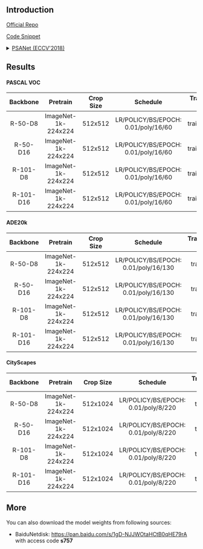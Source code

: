 ## Introduction

<a href="https://github.com/hszhao/PSANet">Official Repo</a>

<a href="https://github.com/SegmentationBLWX/sssegmentation/blob/main/ssseg/modules/models/segmentors/psanet/psanet.py">Code Snippet</a>

<details>
<summary align="left"><a href="https://openaccess.thecvf.com/content_ECCV_2018/papers/Hengshuang_Zhao_PSANet_Point-wise_Spatial_ECCV_2018_paper.pdf">PSANet (ECCV'2018)</a></summary>

```latex
@inproceedings{zhao2018psanet,
    title={Psanet: Point-wise spatial attention network for scene parsing},
    author={Zhao, Hengshuang and Zhang, Yi and Liu, Shu and Shi, Jianping and Change Loy, Chen and Lin, Dahua and Jia, Jiaya},
    booktitle={Proceedings of the European Conference on Computer Vision (ECCV)},
    pages={267--283},
    year={2018}
}
```

</details>


## Results

#### PASCAL VOC

| Backbone  | Pretrain               | Crop Size  | Schedule                             | Train/Eval Set  | mIoU   | Download                                                                                                                                                                                                                                                                                                                                                                           |
| :-:       | :-:                    | :-:        | :-:                                  | :-:             | :-:    | :-:                                                                                                                                                                                                                                                                                                                                                                                |
| R-50-D8   | ImageNet-1k-224x224    | 512x512    | LR/POLICY/BS/EPOCH: 0.01/poly/16/60  | trainaug/val    | 77.06% | [cfg](https://raw.githubusercontent.com/SegmentationBLWX/sssegmentation/main/ssseg/configs/psanet/psanet_resnet50os8_voc.py) &#124; [model](https://github.com/SegmentationBLWX/modelstore/releases/download/ssseg_psanet/psanet_resnet50os8_voc.pth) &#124; [log](https://github.com/SegmentationBLWX/modelstore/releases/download/ssseg_psanet/psanet_resnet50os8_voc.log)       |
| R-50-D16  | ImageNet-1k-224x224    | 512x512    | LR/POLICY/BS/EPOCH: 0.01/poly/16/60  | trainaug/val    | 76.92% | [cfg](https://raw.githubusercontent.com/SegmentationBLWX/sssegmentation/main/ssseg/configs/psanet/psanet_resnet50os16_voc.py) &#124; [model](https://github.com/SegmentationBLWX/modelstore/releases/download/ssseg_psanet/psanet_resnet50os16_voc.pth) &#124; [log](https://github.com/SegmentationBLWX/modelstore/releases/download/ssseg_psanet/psanet_resnet50os16_voc.log)    |
| R-101-D8  | ImageNet-1k-224x224    | 512x512    | LR/POLICY/BS/EPOCH: 0.01/poly/16/60  | trainaug/val    | 78.97% | [cfg](https://raw.githubusercontent.com/SegmentationBLWX/sssegmentation/main/ssseg/configs/psanet/psanet_resnet101os8_voc.py) &#124; [model](https://github.com/SegmentationBLWX/modelstore/releases/download/ssseg_psanet/psanet_resnet101os8_voc.pth) &#124; [log](https://github.com/SegmentationBLWX/modelstore/releases/download/ssseg_psanet/psanet_resnet101os8_voc.log)    |
| R-101-D16 | ImageNet-1k-224x224    | 512x512    | LR/POLICY/BS/EPOCH: 0.01/poly/16/60  | trainaug/val    | 77.90% | [cfg](https://raw.githubusercontent.com/SegmentationBLWX/sssegmentation/main/ssseg/configs/psanet/psanet_resnet101os16_voc.py) &#124; [model](https://github.com/SegmentationBLWX/modelstore/releases/download/ssseg_psanet/psanet_resnet101os16_voc.pth) &#124; [log](https://github.com/SegmentationBLWX/modelstore/releases/download/ssseg_psanet/psanet_resnet101os16_voc.log) |

#### ADE20k

| Backbone  | Pretrain               | Crop Size  | Schedule                             | Train/Eval Set  | mIoU   | Download                                                                                                                                                                                                                                                                                                                                                                                    |
| :-:       | :-:                    | :-:        | :-:                                  | :-:             | :-:    | :-:                                                                                                                                                                                                                                                                                                                                                                                         |
| R-50-D8   | ImageNet-1k-224x224    | 512x512    | LR/POLICY/BS/EPOCH: 0.01/poly/16/130 | train/val       | 41.99% | [cfg](https://raw.githubusercontent.com/SegmentationBLWX/sssegmentation/main/ssseg/configs/psanet/psanet_resnet50os8_ade20k.py) &#124; [model](https://github.com/SegmentationBLWX/modelstore/releases/download/ssseg_psanet/psanet_resnet50os8_ade20k.pth) &#124; [log](https://github.com/SegmentationBLWX/modelstore/releases/download/ssseg_psanet/psanet_resnet50os8_ade20k.log)       |
| R-50-D16  | ImageNet-1k-224x224    | 512x512    | LR/POLICY/BS/EPOCH: 0.01/poly/16/130 | train/val       | 40.26% | [cfg](https://raw.githubusercontent.com/SegmentationBLWX/sssegmentation/main/ssseg/configs/psanet/psanet_resnet50os16_ade20k.py) &#124; [model](https://github.com/SegmentationBLWX/modelstore/releases/download/ssseg_psanet/psanet_resnet50os16_ade20k.pth) &#124; [log](https://github.com/SegmentationBLWX/modelstore/releases/download/ssseg_psanet/psanet_resnet50os16_ade20k.log)    |
| R-101-D8  | ImageNet-1k-224x224    | 512x512    | LR/POLICY/BS/EPOCH: 0.01/poly/16/130 | train/val       | 43.85% | [cfg](https://raw.githubusercontent.com/SegmentationBLWX/sssegmentation/main/ssseg/configs/psanet/psanet_resnet101os8_ade20k.py) &#124; [model](https://github.com/SegmentationBLWX/modelstore/releases/download/ssseg_psanet/psanet_resnet101os8_ade20k.pth) &#124; [log](https://github.com/SegmentationBLWX/modelstore/releases/download/ssseg_psanet/psanet_resnet101os8_ade20k.log)    |
| R-101-D16 | ImageNet-1k-224x224    | 512x512    | LR/POLICY/BS/EPOCH: 0.01/poly/16/130 | train/val       | 42.05% | [cfg](https://raw.githubusercontent.com/SegmentationBLWX/sssegmentation/main/ssseg/configs/psanet/psanet_resnet101os16_ade20k.py) &#124; [model](https://github.com/SegmentationBLWX/modelstore/releases/download/ssseg_psanet/psanet_resnet101os16_ade20k.pth) &#124; [log](https://github.com/SegmentationBLWX/modelstore/releases/download/ssseg_psanet/psanet_resnet101os16_ade20k.log) |

#### CityScapes

| Backbone  | Pretrain               | Crop Size  | Schedule                             | Train/Eval Set  | mIoU   | Download                                                                                                                                                                                                                                                                                                                                                                                                |
| :-:       | :-:                    | :-:        | :-:                                  | :-:             | :-:    | :-:                                                                                                                                                                                                                                                                                                                                                                                                     |
| R-50-D8   | ImageNet-1k-224x224    | 512x1024   | LR/POLICY/BS/EPOCH: 0.01/poly/8/220  | train/val       | 78.88% | [cfg](https://raw.githubusercontent.com/SegmentationBLWX/sssegmentation/main/ssseg/configs/psanet/psanet_resnet50os8_cityscapes.py) &#124; [model](https://github.com/SegmentationBLWX/modelstore/releases/download/ssseg_psanet/psanet_resnet50os8_cityscapes.pth) &#124; [log](https://github.com/SegmentationBLWX/modelstore/releases/download/ssseg_psanet/psanet_resnet50os8_cityscapes.log)       |
| R-50-D16  | ImageNet-1k-224x224    | 512x1024   | LR/POLICY/BS/EPOCH: 0.01/poly/8/220  | train/val       | 76.66% | [cfg](https://raw.githubusercontent.com/SegmentationBLWX/sssegmentation/main/ssseg/configs/psanet/psanet_resnet50os16_cityscapes.py) &#124; [model](https://github.com/SegmentationBLWX/modelstore/releases/download/ssseg_psanet/psanet_resnet50os16_cityscapes.pth) &#124; [log](https://github.com/SegmentationBLWX/modelstore/releases/download/ssseg_psanet/psanet_resnet50os16_cityscapes.log)    |
| R-101-D8  | ImageNet-1k-224x224    | 512x1024   | LR/POLICY/BS/EPOCH: 0.01/poly/8/220  | train/val       | 79.65% | [cfg](https://raw.githubusercontent.com/SegmentationBLWX/sssegmentation/main/ssseg/configs/psanet/psanet_resnet101os8_cityscapes.py) &#124; [model](https://github.com/SegmentationBLWX/modelstore/releases/download/ssseg_psanet/psanet_resnet101os8_cityscapes.pth) &#124; [log](https://github.com/SegmentationBLWX/modelstore/releases/download/ssseg_psanet/psanet_resnet101os8_cityscapes.log)    |
| R-101-D16 | ImageNet-1k-224x224    | 512x1024   | LR/POLICY/BS/EPOCH: 0.01/poly/8/220  | train/val       | 77.04% | [cfg](https://raw.githubusercontent.com/SegmentationBLWX/sssegmentation/main/ssseg/configs/psanet/psanet_resnet101os16_cityscapes.py) &#124; [model](https://github.com/SegmentationBLWX/modelstore/releases/download/ssseg_psanet/psanet_resnet101os16_cityscapes.pth) &#124; [log](https://github.com/SegmentationBLWX/modelstore/releases/download/ssseg_psanet/psanet_resnet101os16_cityscapes.log) |


## More

You can also download the model weights from following sources:

- BaiduNetdisk: https://pan.baidu.com/s/1gD-NJJWOtaHCtB0qHE79rA with access code **s757**